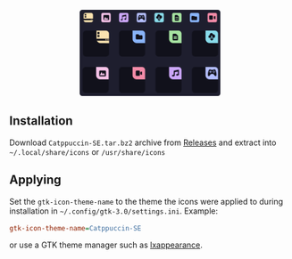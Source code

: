 <p align="center"><img width="50%" src="https://github.com/ljmill/catppuccin-icons/blob/main/assets/main.svg"/></p>

## Installation
Download `Catppuccin-SE.tar.bz2` archive from [Releases](https://github.com/ljmill/catppuccin-icons/releases/) and extract into `~/.local/share/icons` or `/usr/share/icons`

## Applying

Set the `gtk-icon-theme-name` to the theme the icons were applied to during installation in `~/.config/gtk-3.0/settings.ini`. Example:

```ini
gtk-icon-theme-name=Catppuccin-SE
```

or use a GTK theme manager such as [lxappearance](https://github.com/lxde/lxappearance). 
